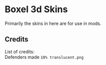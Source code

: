 # Boxel 3d Skins
Primarily the skins in here are for use in mods.

## Credits
List of credits:  
Defenders made `10% translucent.png`
